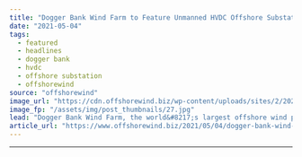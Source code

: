 ```yaml
---
title: "Dogger Bank Wind Farm to Feature Unmanned HVDC Offshore Substations"
date: "2021-05-04"
tags: 
  - featured
  - headlines
  - dogger bank
  - hvdc
  - offshore substation
  - offshorewind
source: "offshorewind"
image_url: "https://cdn.offshorewind.biz/wp-content/uploads/sites/2/2021/05/04085503/Dogger-Bank-Wind-Farm-to-Feature-Unmanned-HVDC-Offshore-Substations.jpg"
image_fp: "/assets/img/post_thumbnails/27.jpg"
lead: "Dogger Bank Wind Farm, the world&#8217;s largest offshore wind project, will use what the"
article_url: "https://www.offshorewind.biz/2021/05/04/dogger-bank-wind-farm-to-feature-unmanned-hvdc-offshore-substations/"
---
```


---

